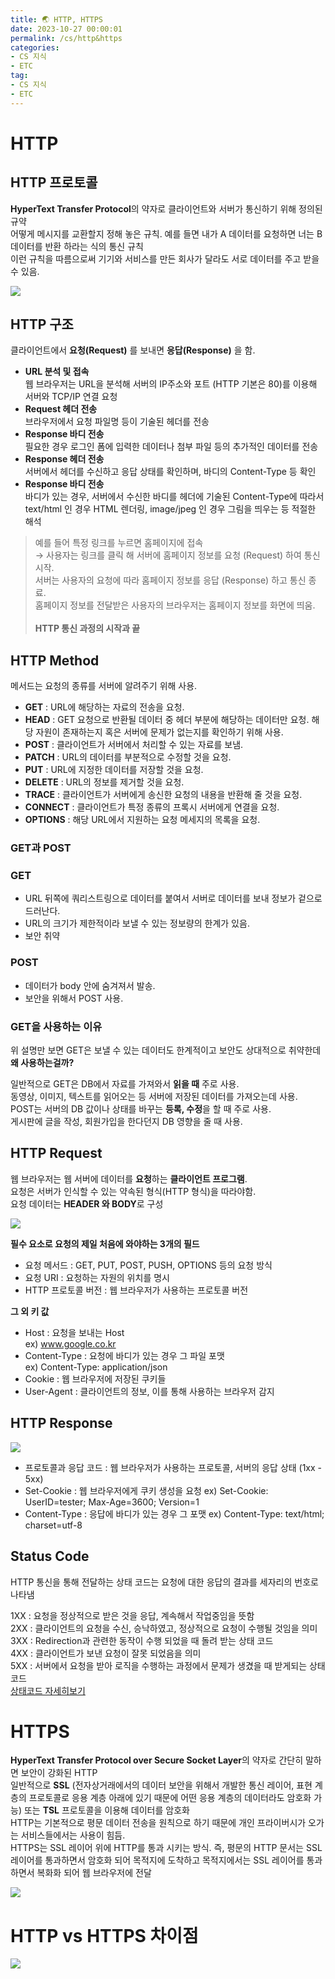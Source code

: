 ```yaml
---
title: 🌏 HTTP, HTTPS
date: 2023-10-27 00:00:01
permalink: /cs/http&https
categories:
- CS 지식
- ETC
tag:
- CS 지식
- ETC
---
```


# HTTP
## HTTP 프로토콜
**HyperText Transfer Protocol**의 약자로 클라이언트와 서버가 통신하기 위해 정의된 규약<br/>
어떻게 메시지를 교환할지 정해 놓은 규칙. 예를 들면 내가 A 데이터를 요청하면 너는 B 데이터를 반환 하라는 식의 통신 규칙<br/>
이런 규칙을 따름으로써 기기와 서비스를 만든 회사가 달라도 서로 데이터를 주고 받을 수 있음.

![](/assets/images/cs/HTTP.gif)

## HTTP 구조
클라이언트에서 **요청(Request)** 를 보내면 **응답(Response)** 을 함.
- **URL 분석 및 접속**<br/>
  웹 브라우저는 URL을 분석해 서버의 IP주소와 포트 (HTTP 기본은 80)를 이용해 서버와 TCP/IP 연결 요청
- **Request 헤더 전송**<br/>
  브라우저에서 요청 파일명 등이 기술된 헤더를 전송
- **Response 바디 전송**<br/>
  필요한 경우 로그인 폼에 입력한 데이터나 첨부 파일 등의 추가적인 데이터를 전송
- **Response 헤더 전송**<br/>
  서버에서 헤더를 수신하고 응답 상태를 확인하며, 바디의 Content-Type 등 확인
- **Response 바디 전송**<br/>
  바디가 있는 경우, 서버에서 수신한 바디를 헤더에 기술된 Content-Type에 따라서 text/html 인 경우 HTML 렌더링,
  image/jpeg 인 경우 그림을 띄우는 등 적절한 해석

> 예를 들어 특정 링크를 누르면 홈페이지에 접속<br/>
  → 사용자는 링크를 클릭 해 서버에 홈페이지 정보를 요청 (Request) 하여 통신 시작.<br/>
    서버는 사용자의 요청에 따라 홈페이지 정보를 응답 (Response) 하고 통신 종료.<br/>
    홈페이지 정보를 전달받은 사용자의 브라우저는 홈페이지 정보를 화면에 띄움.<br/><br/>
    **HTTP 통신 과정의 시작과 끝**

## HTTP Method
메서드는 요청의 종류를 서버에 알려주기 위해 사용.
- **GET** : URL에 해당하는 자료의 전송을 요청.
- **HEAD** : GET 요청으로 반환될 데이터 중 헤더 부분에 해당하는 데이터만 요청. 해당 자원이 존재하는지 혹은 서버에 문제가 없는지를 
  확인하기 위해 사용.
- **POST** : 클라이언트가 서버에서 처리할 수 있는 자료를 보냄. 
- **PATCH** : URL의 데이터를 부분적으로 수정할 것을 요청. 
- **PUT** : URL에 지정한 데이터를 저장할 것을 요청. 
- **DELETE** : URL의 정보를 제거할 것을 요청. 
- **TRACE** : 클라이언트가 서버에게 송신한 요청의 내용을 반환해 줄 것을 요청. 
- **CONNECT** : 클라이언트가 특정 종류의 프록시 서버에게 연결을 요청. 
- **OPTIONS** : 해당 URL에서 지원하는 요청 메세지의 목록을 요청.

### GET과 POST
### GET
- URL 뒤쪽에 쿼리스트링으로 데이터를 붙여서 서버로 데이터를 보내 정보가 겉으로 드러난다.
- URL의 크기가 제한적이라 보낼 수 있는 정보량의 한계가 있음.
- 보안 취약

### POST
- 데이터가 body 안에 숨겨져서 발송.
- 보안을 위해서 POST 사용.

### GET을 사용하는 이유
위 설명만 보면 GET은 보낼 수 있는 데이터도 한계적이고 보안도 상대적으로 취약한데 **왜 사용하는걸까?**

일반적으로 GET은 DB에서 자료를 가져와서 **읽을 때** 주로 사용.<br/>
동영상, 이미지, 텍스트를 읽어오는 등 서버에 저장된 데이터를 가져오는데 사용.<br/>
POST는 서버의 DB 값이나 상태를 바꾸는 **등록, 수정**을 할 때 주로 사용.<br/>
게시판에 글을 작성, 회원가입을 한다던지 DB 영향을 줄 때 사용.

## HTTP Request
웹 브라우저는 웹 서버에 데이터를 **요청**하는 **클라이언트 프로그램**.<br/>
요청은 서버가 인식할 수 있는 약속된 형식(HTTP 형식)을 따라야함.<br/>
요청 데이터는 **HEADER 와 BODY**로 구성

![](/assets/images/cs/HTTPRequest.png)

**필수 요소로 요청의 제일 처음에 와야하는 3개의 필드**
- 요청 메서드 : GET, PUT, POST, PUSH, OPTIONS 등의 요청 방식
- 요청 URI : 요청하는 자원의 위치를 명시
- HTTP 프로토콜 버전 : 웹 브라우저가 사용하는 프로토콜 버전

**그 외 키 값**
- Host : 요청을 보내는 Host<br/>
  ex) www.google.co.kr
- Content-Type : 요청에 바디가 있는 경우 그 파일 포맷<br/>
  ex) Content-Type: application/json
- Cookie : 웹 브라우저에 저장된 쿠키들
- User-Agent : 클라이언트의 정보, 이를 통해 사용하는 브라우저 감지

## HTTP Response

![](/assets/images/cs/HTTPResponse.png)

- 프로토콜과 응답 코드 : 웹 브라우저가 사용하는 프로토콜, 서버의 응답 상태 (1xx - 5xx)
- Set-Cookie : 웹 브라우저에게 쿠키 생성을 요청
  ex) Set-Cookie: UserID=tester; Max-Age=3600; Version=1
- Content-Type : 응답에 바디가 있는 경우 그 포맷
  ex)  Content-Type: text/html; charset=utf-8

## Status Code
HTTP 통신을 통해 전달하는 상태 코드는 요청에 대한 응답의 결과를 세자리의 번호로 나타냄

1XX : 요청을 정상적으로 받은 것을 응답, 계속해서 작업중임을 뜻함<br/>
2XX : 클라이언트의 요청을 수신, 승낙하였고, 정상적으로 요청이 수행될 것임을 의미<br/>
3XX : Redirection과 관련한 동작이 수행 되었을 때 돌려 받는 상태 코드<br/>
4XX : 클라이언트가 보낸 요청이 잘못 되었음을 의미<br/>
5XX : 서버에서 요청을 받아 로직을 수행하는 과정에서 문제가 생겼을 때 받게되는 상태 코드<br/>
[상태코드 자세히보기](https://developer.mozilla.org/ko/docs/Web/HTTP/Reference/Status)

# HTTPS
**HyperText Transfer Protocol over Secure Socket Layer**의 약자로 간단히 말하면 보안이 강화된 HTTP<br/>
일반적으로 **SSL** (전자상거래에서의 데이터 보안을 위해서 개발한 통신 레이어, 표현 계층의 프로토콜로 응용 계층 아래에 있기 때문에 
어떤 응용 계층의 데이터라도 암호화 가능) 또는 **TSL** 프로토콜을 이용해 데이터를 암호화<br/>
HTTP는 기본적으로 평문 데이터 전송을 원칙으로 하기 때문에 개인 프라이버시가 오가는 서비스들에서는 사용이 힘듬.<br/>
HTTPS는 SSL 레이어 위에 HTTP를 통과 시키는 방식. 즉, 평문의 HTTP 문서는 SSL 레이어를 통과하면서 암호화 되어 목적지에 도착하고 목적지에서는 SSL 레이어를 통과하면서 복화화 되어 웹 브라우저에 전달

![](/assets/images/cs/HTTPS.png)

# HTTP vs HTTPS 차이점

![](/assets/images/cs/HTTPvsHTTPS.png)

